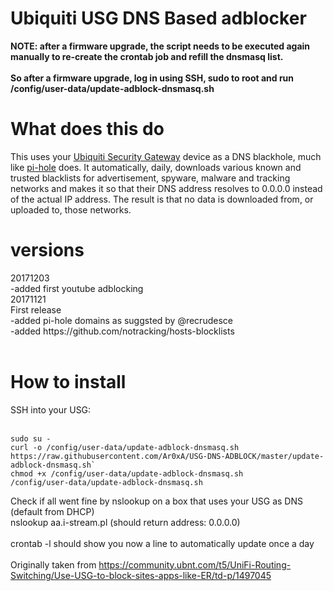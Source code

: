 <h1>Ubiquiti USG DNS Based adblocker</h1>

<b>NOTE: after a firmware upgrade, the script needs to be executed again manually to re-create the crontab job and refill the dnsmasq list. <br><br>
So after a firmware upgrade, log in using SSH, sudo to root and run /config/user-data/update-adblock-dnsmasq.sh</b>
<br>
<h1>What does this do</h1>
This uses your <a href="https://www.ubnt.com/unifi-routing/usg/">Ubiquiti Security Gateway</a> device as a DNS blackhole, much like <a href="https://pi-hole.net/">pi-hole</a> does. It automatically, daily, downloads various known and trusted blacklists for advertisement, spyware, malware and tracking networks and makes it so that their DNS address resolves to 0.0.0.0 instead of the actual IP address. The result is that no data is downloaded from, or uploaded to, those networks.<br>

<h1>versions</h1>
20171203<br>
-added first youtube adblocking <br>
20171121<br>
First release<br>
-added pi-hole domains as suggsted by @recrudesce <br>
-added https://github.com/notracking/hosts-blocklists<br>
<br>
<h1>How to install</h1>

SSH into your USG:<br>
<br>
```
sudo su -
curl -o /config/user-data/update-adblock-dnsmasq.sh https://raw.githubusercontent.com/Ar0xA/USG-DNS-ADBLOCK/master/update-adblock-dnsmasq.sh`
chmod +x /config/user-data/update-adblock-dnsmasq.sh
/config/user-data/update-adblock-dnsmasq.sh
```

Check if all went fine by nslookup on a box that uses your USG as DNS (default from DHCP)<br>
nslookup aa.i-stream.pl (should return address: 0.0.0.0)<br>
<br>
crontab -l should show you now a line to automatically update once a day<br>
<br>
Originally taken from https://community.ubnt.com/t5/UniFi-Routing-Switching/Use-USG-to-block-sites-apps-like-ER/td-p/1497045

